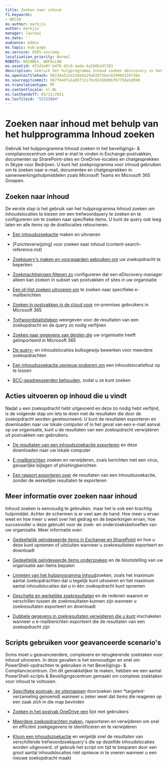 ```yaml
---
title: Zoeken naar inhoud
f1.keywords:
- NOCSH
ms.author: markjjo
author: markjjo
manager: laurawi
ms.date: ''
audience: Admin
ms.topic: hub-page
ms.service: O365-seccomp
localization_priority: Normal
ROBOTS: NOINDEX, NOFOLLOW
ms.assetid: df2d1e0f-b476-42c9-aade-4a260b24f193
description: Gebruik het hulpprogramma Inhoud zoeken eDiscovery in het beveiligings- & compliancecentrum om snel e-mail te vinden in Exchange-postvakken, documenten op SharePoint-sites en OneDrive-locaties en chatgesprekken in Skype voor Bedrijven.
ms.openlocfilehash: 80234a512d13deda29a61073bec62990d135f30e
ms.sourcegitcommit: 967f64dfa1a05f31179c8316b96bfb7758a5d990
ms.translationtype: MT
ms.contentlocale: nl-NL
ms.lasthandoff: 05/12/2021
ms.locfileid: "52333684"
---
```

# <a name="search-for-content-using-the-content-search-tool"></a>Zoeken naar inhoud met behulp van het hulpprogramma Inhoud zoeken

Gebruik het hulpprogramma Inhoud zoeken in het beveiligings- & compliancecentrum om snel e-mail te vinden in Exchange-postvakken, documenten op SharePoint-sites en OneDrive-locaties en chatgesprekken in Skype voor Bedrijven. U kunt het zoekprogramma voor inhoud gebruiken om te zoeken naar e-mail, documenten en chatgesprekken in samenwerkingshulpmiddelen zoals Microsoft Teams en Microsoft 365 Groepen.
  
## <a name="search-for-content"></a>Zoeken naar inhoud

De eerste stap is het gebruik van het hulpprogramma Inhoud zoeken om inhoudslocaties te kiezen om een trefwoordquery te zoeken en te configureren om te zoeken naar specifieke items. U kunt de query ook leeg laten en alle items op de doellocaties retourneren.
  
- [Een inhoudszoekactie](content-search.md) maken en uitvoeren

- [Functieverwijzing] voor zoeken naar inhoud (content-search-reference.md)

- [Zoekquery's maken en voorwaarden gebruiken om](keyword-queries-and-search-conditions.md) uw zoekopdracht te beperken 

- [Zoekmachtigingen filteren zo](permissions-filtering-for-content-search.md) configureren dat een eDiscovery-manager alleen kan zoeken in subset van postvakken of sites in uw organisatie 

- [Een id-lijst zoeken uitvoeren om](csv-file-for-an-id-list-content-search.md) te zoeken naar specifieke e-mailberichten 

- [Zoeken in postvakken in de cloud voor](search-cloud-based-mailboxes-for-on-premises-users.md) on-premises gebruikers in Microsoft 365

- [Trefwoordstatistieken](view-keyword-statistics-for-content-search.md) weergeven voor de resultaten van een zoekopdracht en de query zo nodig verfijnen

- [Zoeken naar gegevens van derden die](use-content-search-to-search-third-party-data-that-was-imported.md) uw organisatie heeft geïmporteerd in Microsoft 365

- [De query-](bulk-edit-content-searches.md) en inhoudslocaties bulksgewijs bewerken voor meerdere zoekopdrachten

- [Een inhoudszoekactie opnieuw proberen om](retry-failed-content-search.md) een inhoudslocatiefout op te lossen

- [BCC-geadresseerden behouden,](/exchange/policy-and-compliance/holds/preserve-bcc-recipients-and-group-members) zodat u ze kunt zoeken 

## <a name="perform-actions-on-content-you-find"></a>Acties uitvoeren op inhoud die u vindt

Nadat u een zoekopdracht hebt uitgevoerd en deze zo nodig hebt verfijnd, is de volgende stap om iets te doen met de resultaten die door de zoekopdracht worden geretourneerd. U kunt de resultaten exporteren en downloaden naar uw lokale computer of in het geval van een e-mail aanval op uw organisatie, kunt u de resultaten van een zoekopdracht verwijderen uit postvakken van gebruikers.
  
- [De resultaten van een inhoudszoekactie exporteren](export-search-results.md) en deze downloaden naar uw lokale computer 

- [E-mailberichten](search-for-and-delete-messages-in-your-organization.md) zoeken en verwijderen, zoals berichten met een virus, gevaarlijke bijlagen of phishingberichten

- [Een rapport exporteren over](export-a-content-search-report.md) de resultaten van een inhoudszoekactie, zonder de werkelijke resultaten te exporteren 

## <a name="learn-more-about-content-search"></a>Meer informatie over zoeken naar inhoud

Inhoud zoeken is eenvoudig te gebruiken, maar het is ook een krachtig hulpmiddel. Achter de schermen is er veel aan de hand. Hoe meer u ervan weet en hoe meer u weet over het gedrag en de beperkingen ervan, hoe succesvoller u deze gebruikt voor de zoek- en onderzoeksbehoeften van uw organisatie. Meer informatie over:
  
- [Gedeeltelijk geïndexeerde items in Exchange en SharePoint](partially-indexed-items-in-content-search.md) en hoe u deze kunt opnemen of uitsluiten wanneer u zoekresultaten exporteert en downloadt

- [Gedeeltelijk geïndexeerde items onderzoeken](investigating-partially-indexed-items-in-ediscovery.md) en de blootstelling van uw organisatie aan items bepalen

- [Limieten van het hulpprogramma Inhoud](limits-for-content-search.md)zoeken, zoals het maximum aantal zoekopdrachten dat u tegelijk kunt uitvoeren en het maximum aantal inhoudslocaties dat u in één zoekopdracht kunt opnemen

- [Geschatte en werkelijke zoekresultaten](differences-between-estimated-and-actual-ediscovery-search-results.md) en de redenen waarom er verschillen tussen de zoekresultaten kunnen zijn wanneer u zoekresultaten exporteert en downloadt

- [Dubbele gegevens in zoekresultaten verwijderen die u kunt](de-duplication-in-ediscovery-search-results.md) inschakelen wanneer u e-mailberichten exporteert die de resultaten van een zoekopdracht zijn

## <a name="use-scripts-for-advanced-scenarios"></a>Scripts gebruiken voor geavanceerde scenario's

Soms moet u geavanceerdere, complexere en terugkerende zoektaken voor inhoud uitvoeren. In deze gevallen is het eenvoudiger en snel om PowerShell-opdrachten te gebruiken in het Beveiligings- & Compliancecentrum. Om dit gemakkelijker te maken, hebben we een aantal PowerShell-scripts & Beveiligingscentrum gemaakt om complexe zoektaken voor inhoud te voltooien.
  
- [Specifieke postvak- en sitemappen](use-content-search-for-targeted-collections.md) doorzoeken (een *targeted-verzameling genoemd) wanneer u zeker weet dat items die reageren op een zaak zich in die map bevinden

- [Zoeken in het postvak OneDrive een](search-the-mailbox-and-onedrive-for-business-for-a-list-of-users.md) lijst met gebruikers 

- [Meerdere zoekopdrachten maken,](create-report-on-and-delete-multiple-content-searches.md) rapporteren en verwijderen om snel en efficiënt zoekgegevens te identificeren en te verwijderen 

- [Kloon een inhoudszoekactie](clone-a-content-search.md) en vergelijk snel de resultaten van verschillende trefwoordzoekquery's die op dezelfde inhoudslocaties worden uitgevoerd. of gebruik het script om tijd te besparen door een groot aantal inhoudslocaties niet opnieuw in te voeren wanneer u een nieuwe zoekopdracht maakt
